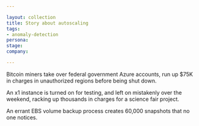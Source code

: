 ```yaml
---

layout: collection
title: Story about autoscaling
tags: 
- anomaly-detection
persona:
stage:
company:

---
```


Bitcoin miners take over federal government Azure accounts, run up $75K in charges in unauthorized regions before being shut down. 

An x1 instance is turned on for testing, and left on mistakenly over the weekend, racking up thousands in charges for a science fair project. 

An errant EBS volume backup process creates 60,000 snapshots that no one notices. 
